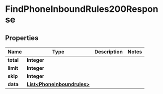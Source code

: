 

# FindPhoneInboundRules200Response


## Properties

| Name | Type | Description | Notes |
|------------ | ------------- | ------------- | -------------|
|**total** | **Integer** |  |  |
|**limit** | **Integer** |  |  |
|**skip** | **Integer** |  |  |
|**data** | [**List&lt;Phoneinboundrules&gt;**](Phoneinboundrules.md) |  |  |



